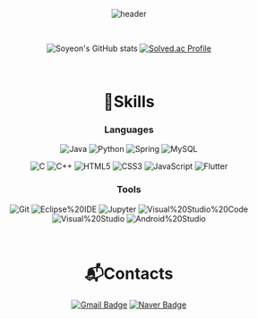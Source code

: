 <div align="center">

![header](https://capsule-render.vercel.app/api?type=waving&color=auto&height=300&section=header&text=LEE%20SO%20YEON%20🥰&&customColorList=13)

<br/>

![Soyeon's GitHub stats](https://github-readme-stats.vercel.app/api?username=soyeonii&show_icons=true&theme=radical)
[![Solved.ac Profile](http://mazassumnida.wtf/api/v2/generate_badge?boj=pure02so)](https://solved.ac/pure02so/)

<br/>

# 💪Skills
### Languages
![Java](https://img.shields.io/badge/Java-007396.svg?&style=for-the-badge&logo=Java&logoColor=white)
![Python](https://img.shields.io/badge/Python-3776AB.svg?&style=for-the-badge&logo=Python&logoColor=white)
![Spring](https://img.shields.io/badge/Spring-6DB33F.svg?&style=for-the-badge&logo=Spring&logoColor=white)
![MySQL](https://img.shields.io/badge/MySQL-4479A1.svg?&style=for-the-badge&logo=MySQL&logoColor=white)

![C](https://img.shields.io/badge/C-A8B9CC.svg?&style=for-the-badge&logo=C&logoColor=white)
![C++](https://img.shields.io/badge/C++-00599C.svg?&style=for-the-badge&logo=C%2B%2B&logoColor=white)
![HTML5](https://img.shields.io/badge/HTML5-E34F26.svg?&style=for-the-badge&logo=HTML5&logoColor=white)
![CSS3](https://img.shields.io/badge/CSS3-1572B6.svg?&style=for-the-badge&logo=CSS3&logoColor=white)
![JavaScript](https://img.shields.io/badge/JavaScript-F7DF1E.svg?&style=for-the-badge&logo=JavaScript&logoColor=white)
![Flutter](https://img.shields.io/badge/Flutter-02569B.svg?&style=for-the-badge&logo=Flutter&logoColor=white)
### Tools
![Git](https://img.shields.io/badge/Git-F05032.svg?&style=for-the-badge&logo=Git&logoColor=white)
![Eclipse%20IDE](https://img.shields.io/badge/Eclipse%20IDE-2C2255.svg?&style=for-the-badge&logo=Eclipse%20IDE&logoColor=white)
![Jupyter](https://img.shields.io/badge/Jupyter-F37626.svg?&style=for-the-badge&logo=Jupyter&logoColor=white)
![Visual%20Studio%20Code](https://img.shields.io/badge/Visual%20Studio%20Code-007ACC.svg?&style=for-the-badge&logo=Visual%20Studio%20Code&logoColor=white)
![Visual%20Studio](https://img.shields.io/badge/Visual%20Studio-5C2D91.svg?&style=for-the-badge&logo=Visual%20Studio&logoColor=white)
![Android%20Studio](https://img.shields.io/badge/Android%20Studio-3DDC84.svg?&style=for-the-badge&logo=Android%20Studio&logoColor=white)

<br/>

# 📬Contacts
[![Gmail Badge](https://img.shields.io/badge/Gmail-EA4335.svg?&style=for-the-badge&logo=Gmail&logoColor=white&link=mailto:dingdingcrong@skuniv.ac.kr)](mailto:dingdingcrong@skuniv.ac.kr)
[![Naver Badge](https://img.shields.io/badge/Naver-03C75A.svg?&style=for-the-badge&logo=Naver&logoColor=white&link=mailto:dingdingcrong@naver.com)](mailto:dingdingcrong@naver.com)

</div>
